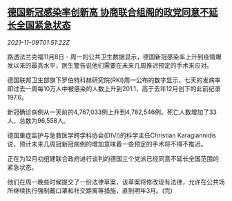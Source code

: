 <!--1636423264000-->
[德国新冠感染率创新高 协商联合组阁的政党同意不延长全国紧急状态](https://cn.reuters.com/article/germany-covid19-infections-1109-idCNKBS2HU05J)
------

<div><i>2021-11-09T01:51:22Z</i></div><p>路透法兰克福11月8日 - 周一的公共卫生数据显示，德国新冠感染率上升到疫情爆发以来的最高水平，医生警告说他们需要在未来几周推迟预定的手术来应对。</p><p>德国联邦卫生部旗下罗伯特科赫研究院(RKI)周一公布的数字显示，七天的发病率即过去一周每10万人中被感染的人数上升到201.1，高于去年12月创下的此前纪录197.6。</p><p>新冠确诊病例从一天前的4,767,033例上升到4,782,546例。死亡人数增加了33人，总数为96,558人。</p><p>德国重症监护与急救医学跨学科协会(DIVI)的科学主任Christian Karagiannidis说，预计未来几周冠新冠病例的增加意味着一些预定的手术将不得不推迟。</p><p>正在为12月初组建联合政府进行谈判的德国三个党派已经同意不延长全国范围的紧急状态。</p><p>他们在周一晚些时候提交了一份法律草案，该草案将修改现有法律，允许在公共场所继续执行强制戴口罩和社交距离等措施，直到明年3月。(完)</p>
